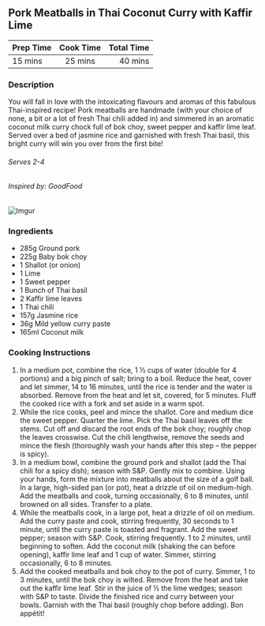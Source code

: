 ## Pork Meatballs in Thai Coconut Curry with Kaffir Lime

| Prep Time  | Cook Time    | Total Time  |
| ---------- |:------------:| -----------:|
| 15 mins    | 25 mins      | 40 mins     |

### Description

You will fall in love with the intoxicating flavours and aromas of this fabulous Thai-inspired recipe! Pork meatballs are handmade (with your choice of none, a bit or a lot of fresh Thai chili added in) and simmered in an aromatic coconut milk curry chock full of bok choy, sweet pepper and kaffir lime leaf. Served over a bed of jasmine rice and garnished with fresh Thai basil, this bright curry will win you over from the first bite!

###### Serves 2-4
###### Inspired by: GoodFood

![Imgur](https://i.imgur.com/OdSBlat.jpg)

### Ingredients

* 285g Ground pork
* 225g Baby bok choy
* 1 Shallot (or onion)
* 1 Lime
* 1 Sweet pepper
* 1 Bunch of Thai basil
* 2 Kaffir lime leaves
* 1 Thai chili
* 157g Jasmine rice
* 36g Mild yellow curry paste
* 165ml Coconut milk


### Cooking Instructions

1. In a medium pot, combine the rice, 1 ½ cups of water (double for 4 portions) and a big pinch of salt; bring to a boil. Reduce the heat, cover and let simmer, 14 to 16 minutes, until the rice is tender and the water is absorbed. Remove from the heat and let sit, covered, for 5 minutes. Fluff the cooked rice with a fork and set aside in a warm spot.
1. While the rice cooks, peel and mince the shallot. Core and medium dice the sweet pepper. Quarter the lime. Pick the Thai basil leaves off the stems. Cut off and discard the root ends of the bok choy; roughly chop the leaves crosswise. Cut the chili lengthwise, remove the seeds and mince the flesh (thoroughly wash your hands after this step – the pepper is spicy).
1. In a medium bowl, combine the ground pork and shallot (add the Thai chili for a spicy dish); season with S&P. Gently mix to combine. Using your hands, form the mixture into meatballs about the size of a golf ball. In a large, high-sided pan (or pot), heat a drizzle of oil on medium-high. Add the meatballs and cook, turning occasionally, 6 to 8 minutes, until browned on all sides. Transfer to a plate.
1. While the meatballs cook, in a large pot, heat a drizzle of oil on medium. Add the curry paste and cook, stirring frequently, 30 seconds to 1 minute, until the curry paste is toasted and fragrant. Add the sweet pepper; season with S&P. Cook, stirring frequently. 1 to 2 minutes, until beginning to soften. Add the coconut milk (shaking the can before opening), kaffir lime leaf and 1 cup of water. Simmer, stirring occasionally, 6 to 8 minutes.
1. Add the cooked meatballs and bok choy to the pot of curry. Simmer, 1 to 3 minutes, until the bok choy is wilted. Remove from the heat and take out the kaffir lime leaf. Stir in the juice of ½ the lime wedges; season with S&P to taste. Divide the finished rice and curry between your bowls. Garnish with the Thai basil (roughly chop before adding). Bon appétit!